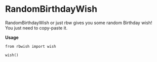 # RandomBirthdayWish
RandomBirthdayWish or just rbw gives you some random Birthday wish! You just need to copy-paste it.

**Usage**

```
from rbwish import wish

wish()
```
